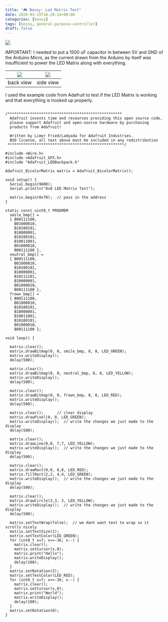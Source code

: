 ```yaml
---
title: "🎮 Bossy: Led Matrix Test"
date: 2020-03-25T16:28:14+08:00
categories: [bossy]
tags: [bossy, general-purpose-controller]
draft: false
---
```

![](/robotics-blog/hello-world-led-matrix.gif)


IMPORTANT: I needed to put a 1500 uF capacitor in between 5V and GND of the Arduino Micro,
as the current drawn from the Arduino by itself was insufficient to power the LED Matrix along with everything.

| ![](/robotics-blog/back-view.jpg) | ![](/robotics-blog/side-view.jpg) |
| ---------- | ---------- |
| back view | side view |

I used the example code from Adafruit to test if the LED Matrix is working and that everything is hooked up properly.

```arduino

/***************************************************
  Adafruit invests time and resources providing this open source code,
  please support Adafruit and open-source hardware by purchasing
  products from Adafruit!

  Written by Limor Fried/Ladyada for Adafruit Industries.
  BSD license, all text above must be included in any redistribution
 ****************************************************/

#include <Wire.h>
#include <Adafruit_GFX.h>
#include "Adafruit_LEDBackpack.h"

Adafruit_BicolorMatrix matrix = Adafruit_BicolorMatrix();

void setup() {
  Serial.begin(9600);
  Serial.println("8x8 LED Matrix Test");

  matrix.begin(0x70);  // pass in the address
}

static const uint8_t PROGMEM
  smile_bmp[] =
  { B00111100,
    B01000010,
    B10100101,
    B10000001,
    B10100101,
    B10011001,
    B01000010,
    B00111100 },
  neutral_bmp[] =
  { B00111100,
    B01000010,
    B10100101,
    B10000001,
    B10111101,
    B10000001,
    B01000010,
    B00111100 },
  frown_bmp[] =
  { B00111100,
    B01000010,
    B10100101,
    B10000001,
    B10011001,
    B10100101,
    B01000010,
    B00111100 };

void loop() {

  matrix.clear();
  matrix.drawBitmap(0, 0, smile_bmp, 8, 8, LED_GREEN);
  matrix.writeDisplay();
  delay(500);

  matrix.clear();
  matrix.drawBitmap(0, 0, neutral_bmp, 8, 8, LED_YELLOW);
  matrix.writeDisplay();
  delay(500);

  matrix.clear();
  matrix.drawBitmap(0, 0, frown_bmp, 8, 8, LED_RED);
  matrix.writeDisplay();
  delay(500);

  matrix.clear();      // clear display
  matrix.drawPixel(0, 0, LED_GREEN);
  matrix.writeDisplay();  // write the changes we just made to the display
  delay(500);

  matrix.clear();
  matrix.drawLine(0,0, 7,7, LED_YELLOW);
  matrix.writeDisplay();  // write the changes we just made to the display
  delay(500);

  matrix.clear();
  matrix.drawRect(0,0, 8,8, LED_RED);
  matrix.fillRect(2,2, 4,4, LED_GREEN);
  matrix.writeDisplay();  // write the changes we just made to the display
  delay(500);

  matrix.clear();
  matrix.drawCircle(3,3, 3, LED_YELLOW);
  matrix.writeDisplay();  // write the changes we just made to the display
  delay(500);

  matrix.setTextWrap(false);  // we dont want text to wrap so it scrolls nicely
  matrix.setTextSize(1);
  matrix.setTextColor(LED_GREEN);
  for (int8_t x=7; x>=-36; x--) {
    matrix.clear();
    matrix.setCursor(x,0);
    matrix.print("Hello");
    matrix.writeDisplay();
    delay(100);
  }
  matrix.setRotation(3);
  matrix.setTextColor(LED_RED);
  for (int8_t x=7; x>=-36; x--) {
    matrix.clear();
    matrix.setCursor(x,0);
    matrix.print("World");
    matrix.writeDisplay();
    delay(100);
  }
  matrix.setRotation(0);
}
```
